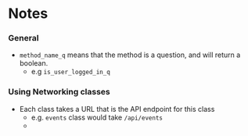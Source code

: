 # Notes

### General

- `method_name_q` means that the method is a question, and will return a boolean. 
  - e.g `is_user_logged_in_q` 



### Using Networking classes

- Each class takes a URL that is the API endpoint for this class
  - e.g. `events` class would take `/api/events`
  - ​
